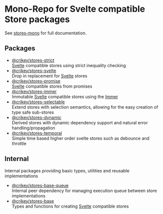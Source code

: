 # Mono-Repo for Svelte compatible Store packages

See [stores-mono](https://whenderson.github.io/stores-mono/) for full documentation.

## Packages

* [@crikey/stores-strict](./packages/stores-strict/README.md)<br> [Svelte](https://svelte.dev/) compatible stores using strict inequality checking
* [@crikey/stores-svelte](./packages/stores-svelte/README.md)<br> Drop in replacement for [Svelte](https://svelte.dev/) stores
* [@crikey/stores-promise](./packages/stores-promise/README.md)<br> [Svelte](https://svelte.dev/) compatible stores from promises
* [@crikey/stores-immer](./packages/stores-immer/README.md)<br> Immutable [Svelte](https://svelte.dev/) compatible stores using the [Immer](https://immerjs.github.io/immer/)
* [@crikey/stores-selectable](./packages/stores-selectable/README.md)<br> Extend stores with selection semantics, allowing for the easy creation of type safe sub-stores 
* [@crikey/stores-dynamic](./packages/stores-dynamic/README.md)<br> Derived stores with dynamic dependency support and natural error handling/propagation 
* [@crikey/stores-temporal](./packages/stores-temporal/README.md)<br> Simple time based higher order svelte stores such as debounce and throttle 

## Internal
Internal packages providing basic types, utilities and reusable implementations

* [@crikey/stores-base-queue](./packages/stores-base-queue/README.md)<br> Internal peer dependency for managing execution queue between store implementations
* [@crikey/stores-base](./packages/stores-base/README.md)<br> Types and functions for creating [Svelte](https://svelte.dev/) compatible stores

